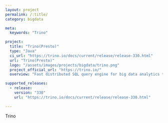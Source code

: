 ```yaml
---
layout: project
permalink: /:title/
category: bigdata

meta:
  keywords: "Trino"

project:
  title: "Trino(Presto)"
  type: "Java"
  ci_url: "https://trino.io/docs/current/release/release-330.html"
  url: "Trino(Presto)"
  logo: "/assets/images/projects/bigdata/trino.png"
  project_official_url: "https://trino.io/"
  overview: "Fast distributed SQL query engine for big data analytics that helps you explore your data universe."

supported_releases:
  - release:
    version: "330"
    url: "https://trino.io/docs/current/release/release-330.html" 

---
```


<p>Trino</p>
